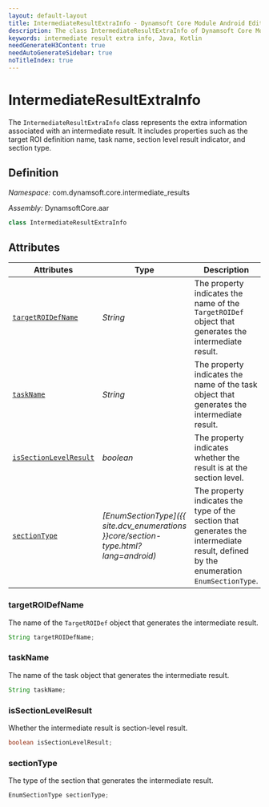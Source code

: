 ```yaml
---
layout: default-layout
title: IntermediateResultExtraInfo - Dynamsoft Core Module Android Edition API Reference
description: The class IntermediateResultExtraInfo of Dynamsoft Core Module represents the extra information for generating an intermediate result unit, which contains the name of the TargetROIDef object, the name of the task object, whether the intermediate result is section-level result, and the type of the section that generates the intermediate result.
keywords: intermediate result extra info, Java, Kotlin
needGenerateH3Content: true
needAutoGenerateSidebar: true
noTitleIndex: true
---
```


# IntermediateResultExtraInfo

The `IntermediateResultExtraInfo` class represents the extra information associated with an intermediate result. It includes properties such as the target ROI definition name, task name, section level result indicator, and section type.

## Definition

*Namespace:* com.dynamsoft.core.intermediate_results

*Assembly:* DynamsoftCore.aar

```java
class IntermediateResultExtraInfo
```

## Attributes

| Attributes | Type | Description |
| ---------- | ---- | ----------- |
| [`targetROIDefName`](#targetroidefname) | *String* | The property indicates the name of the `TargetROIDef` object that generates the intermediate result. |
| [`taskName`](#taskname) | *String* | The property indicates the name of the task object that generates the intermediate result. |
| [`isSectionLevelResult`](#issectionlevelresult) | *boolean* | The property indicates whether the result is at the section level. |
| [`sectionType`](#sectiontype) | *[EnumSectionType]({{ site.dcv_enumerations }}core/section-type.html?lang=android)* | The property indicates the type of the section that generates the intermediate result, defined by the enumeration `EnumSectionType`. |

### targetROIDefName

The name of the `TargetROIDef` object that generates the intermediate result.

```java
String targetROIDefName;
```

### taskName

The name of the task object that generates the intermediate result.

```java
String taskName;
```

### isSectionLevelResult

Whether the intermediate result is section-level result.

```java
boolean isSectionLevelResult;
```

### sectionType

The type of the section that generates the intermediate result.

```java
EnumSectionType sectionType;
```
